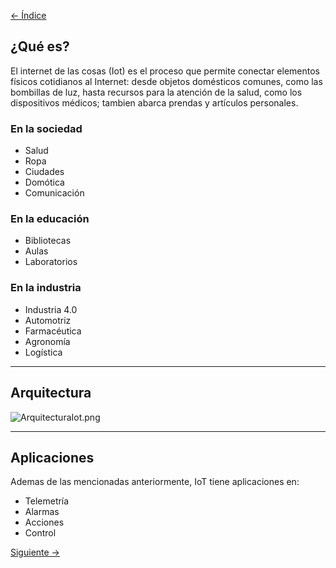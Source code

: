 [<- Índice](../InternetOfThings.md)
## ¿Qué es?

El internet de las cosas (Iot) es el proceso que permite conectar elementos físicos cotidianos al Internet: desde objetos domésticos comunes, como las bombillas de luz, hasta recursos para la atención de la salud, como los dispositivos médicos; tambien abarca prendas y artículos personales.

### En la sociedad

- Salud
- Ropa
- Ciudades
- Domótica
- Comunicación

### En la educación

- Bibliotecas
- Aulas
- Laboratorios

### En la industria

- Industria 4.0
- Automotriz
- Farmacéutica
- Agronomía
- Logística

---

## Arquitectura

![ArquitecturaIot.png](imagenes/ArquitecturaIot.png)

---

## Aplicaciones

Ademas de las mencionadas anteriormente, IoT tiene aplicaciones en:

- Telemetría
- Alarmas
- Acciones
- Control

[Siguiente ->](DispositivosInternetDeLasCosas.md)
